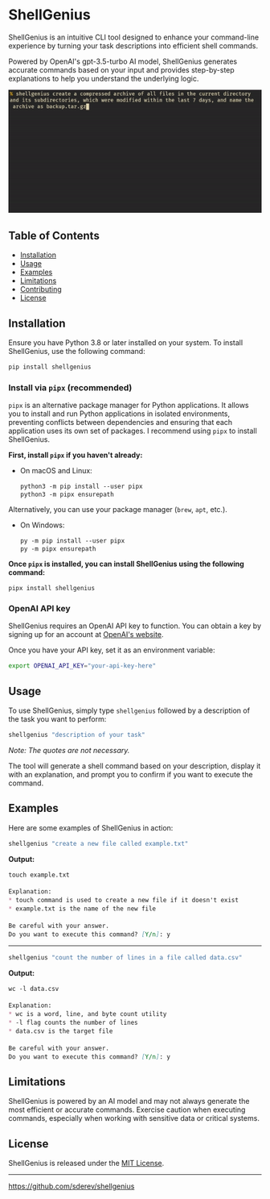 # ShellGenius

ShellGenius is an intuitive CLI tool designed to enhance your command-line experience by turning your task descriptions into efficient shell commands.

Powered by OpenAI's gpt-3.5-turbo AI model, ShellGenius generates accurate commands based on your input and provides step-by-step explanations to help you understand the underlying logic.

![ShellGenius Demo](assets/demo.gif)

## Table of Contents

* [Installation](#installation)
* [Usage](#usage)
* [Examples](#examples)
* [Limitations](#limitations)
* [Contributing](#contributing)
* [License](#license)

## Installation

Ensure you have Python 3.8 or later installed on your system. To install ShellGenius, use the following command:

```bash
pip install shellgenius
```

### Install via `pipx` (recommended)

`pipx` is an alternative package manager for Python applications. It allows you to install and run Python applications in isolated environments, preventing conflicts between dependencies and ensuring that each application uses its own set of packages. I recommend using `pipx` to install ShellGenius.

**First, install `pipx` if you haven't already:**

* On macOS and Linux:

  ```
  python3 -m pip install --user pipx
  python3 -m pipx ensurepath
  ```

Alternatively, you can use your package manager (`brew`, `apt`, etc.).

* On Windows:

  ```
  py -m pip install --user pipx
  py -m pipx ensurepath
  ```

**Once `pipx` is installed, you can install ShellGenius using the following command:**

```
pipx install shellgenius
```

### OpenAI API key

ShellGenius requires an OpenAI API key to function. You can obtain a key by signing up for an account at [OpenAI's website](https://platform.openai.com/account/api-keys).

Once you have your API key, set it as an environment variable:

```bash
export OPENAI_API_KEY="your-api-key-here"
```

## Usage

To use ShellGenius, simply type `shellgenius` followed by a description of the task you want to perform:

```bash
shellgenius "description of your task"
```

*Note: The quotes are not necessary.*

The tool will generate a shell command based on your description, display it with an explanation, and prompt you to confirm if you want to execute the command.

## Examples

Here are some examples of ShellGenius in action:

```bash
shellgenius "create a new file called example.txt"
```

**Output:**

```markdown
touch example.txt

Explanation:
* touch command is used to create a new file if it doesn't exist
* example.txt is the name of the new file

Be careful with your answer.
Do you want to execute this command? [Y/n]: y
```
___

```bash
shellgenius "count the number of lines in a file called data.csv"
```

**Output:**

```markdown
wc -l data.csv

Explanation:
* wc is a word, line, and byte count utility
* -l flag counts the number of lines
* data.csv is the target file

Be careful with your answer.
Do you want to execute this command? [Y/n]: y
```

## Limitations

ShellGenius is powered by an AI model and may not always generate the most efficient or accurate commands. Exercise caution when executing commands, especially when working with sensitive data or critical systems.

## License

ShellGenius is released under the [MIT License](LICENSE).

___

<https://github.com/sderev/shellgenius>
